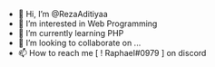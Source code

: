 - 👋 Hi, I’m @RezaAditiyaa
- 👀 I’m interested in Web Programming
- 🌱 I’m currently learning PHP
- 💞️ I’m looking to collaborate on ...
- 📫 How to reach me [ ! Raphael#0979 ] on discord

<!---
RezaAditiyaa/RezaAditiyaa is a ✨ special ✨ repository because its `README.md` (this file) appears on your GitHub profile.
You can click the Preview link to take a look at your changes.
--->
